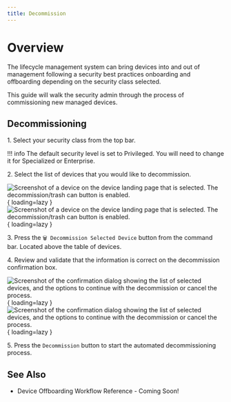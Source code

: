 ```yaml
---
title: Decommission
---
```

# Overview

The lifecycle management system can bring devices into and out of management following a security best practices onboarding and offboarding depending on the security class selected.

This guide will walk the security admin through the process of commissioning new managed devices.

## Decommissioning

1\. Select your security class from the top bar.

!!! info
    The default security level is set to Privileged. You will need to change it for Specialized or Enterprise.

2\. Select the list of devices that you would like to decommission.

![Screenshot of a device on the device landing page that is selected. The decommission/trash can button is enabled.](/assets/Images/Screenshots/Selected-Device-Decommission-Light.png#only-light){ loading=lazy }
![Screenshot of a device on the device landing page that is selected. The decommission/trash can button is enabled.](/assets/Images/Screenshots/Selected-Device-Decommission-Dark.png#only-dark){ loading=lazy }

3\. Press the `🗑️ Decommission Selected Device` button from the command bar. Located above the table of devices.

4\. Review and validate that the information is correct on the decommission confirmation box.

![Screenshot of the confirmation dialog showing the list of selected devices, and the options to continue with the decommission or cancel the process.](/assets/Images/Screenshots/Decommission-Confirmation-Dialog-Light.png#only-light){ loading=lazy }
![Screenshot of the confirmation dialog showing the list of selected devices, and the options to continue with the decommission or cancel the process.](/assets/Images/Screenshots/Decommission-Confirmation-Dialog-Dark.png#only-dark){ loading=lazy }

5\. Press the `Decommission` button to start the automated decommissioning process.

## See Also

- Device Offboarding Workflow Reference - Coming Soon!
